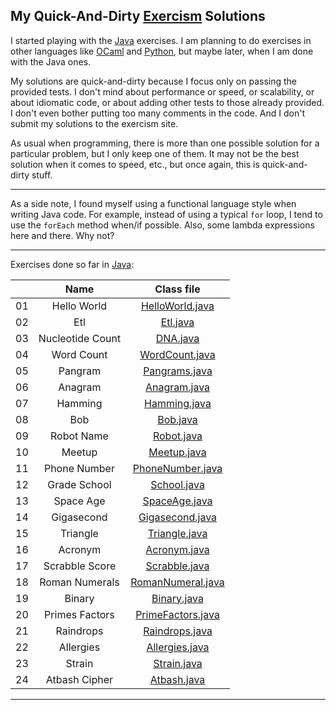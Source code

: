 My Quick-And-Dirty [Exercism](http://exercism.io) Solutions
-----------------------------------------------------------

I started playing with the [Java](http://exercism.io/languages/java) exercises. I am planning to do exercises in other languages like [OCaml](http://exercism.io/languages/ocaml) and [Python](http://exercism.io/languages/python), but maybe later, when I am done with the Java ones.

My solutions are quick-and-dirty because I focus only on passing the provided tests. I don't mind about performance or speed, or scalability, or about idiomatic code, or about adding other tests to those already provided. I don't even bother putting too many comments in the code. And I don't submit my solutions to the exercism site.

As usual when programming, there is more than one possible solution for a particular problem, but I only keep one of them. It may not be the best solution when it comes to speed, etc., but once again, this is quick-and-dirty stuff.

---

As a side note, I found myself using a functional language style when writing Java code. For example, instead of using a typical `for` loop, I tend to use the `forEach` method when/if possible. Also, some lambda expressions here and there. Why not?

---

Exercises done so far in [Java](./java):

| | Name | Class file
:--:|:----:|:--------:|
01 | Hello World      | [HelloWorld.java](./java/hello-world/src/main/java/HelloWorld.java)
02 | Etl              | [Etl.java](./java/etl/src/main/java/Etl.java)
03 | Nucleotide Count | [DNA.java](./java/nucleotide-count/src/main/java/DNA.java)
04 | Word Count       | [WordCount.java](./java/word-count/src/main/java/WordCount.java)
05 | Pangram          | [Pangrams.java](./java/pangram/src/main/java/Pangrams.java)
06 | Anagram          | [Anagram.java](./java/anagram/src/main/java/Anagram.java)
07 | Hamming          | [Hamming.java](./java/hamming/src/main/java/Hamming.java)
08 | Bob              | [Bob.java](./java/bob/src/main/java/Bob.java)
09 | Robot Name       | [Robot.java](./java/robot-name/src/main/java/Robot.java)
10 | Meetup           | [Meetup.java](./java/meetup/src/main/java/Meetup.java)
11 | Phone Number     | [PhoneNumber.java](./java/phone-number/src/main/java/PhoneNumber.java)
12 | Grade School     | [School.java](./java/grade-school/src/main/java/School.java)
13 | Space Age        | [SpaceAge.java](./java/space-age/src/main/java/SpaceAge.java)
14 | Gigasecond       | [Gigasecond.java](./java/gigasecond/src/main/java/Gigasecond.java)
15 | Triangle         | [Triangle.java](./java/triangle/src/main/java/Triangle.java)
16 | Acronym          | [Acronym.java](./java/acronym/src/main/java/Acronym.java)
17 | Scrabble Score   | [Scrabble.java](./java/scrabble-score/src/main/java/Scrabble.java)
18 | Roman Numerals   | [RomanNumeral.java](./java/roman-numerals/src/main/java/RomanNumeral.java)
19 | Binary           | [Binary.java](./java/binary/src/main/java/Binary.java)
20 | Primes Factors   | [PrimeFactors.java](./java/prime-factors/src/main/java/PrimeFactors.java)
21 | Raindrops        | [Raindrops.java](./java/raindrops/src/main/java/Raindrops.java)
22 | Allergies        | [Allergies.java](./java/allergies/src/main/java/Allergies.java)
23 | Strain           | [Strain.java](./java/strain/src/main/java/Strain.java)
24 | Atbash Cipher    | [Atbash.java](./java/atbash-cipher/src/main/java/Atbash.java)

---

